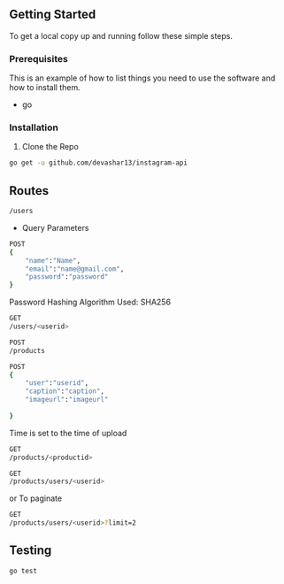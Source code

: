 

<p align="center">
  <!-- <a href="https://github.com/devashar13">
    
  </a> -->

  <h3 align="center">Instagram API</h3>



<!-- GETTING STARTED -->
## Getting Started

To get a local copy up and running follow these simple steps.

### Prerequisites

This is an example of how to list things you need to use the software and how to install them.
* go


### Installation
 
1. Clone the Repo
```sh
go get -u github.com/devashar13/instagram-api
```

## Routes


```sh
/users
```
* Query Parameters
```sh
POST
{
    "name":"Name",
    "email":"name@gmail.com",
    "password":"password"
}
```
Password Hashing Algorithm Used: SHA256

```sh
GET
/users/<userid>
```

```sh
POST
/products
```

```sh
POST
{
    "user":"userid",
    "caption":"caption",
    "imageurl":"imageurl"
    
}
```
Time is set to the time of upload 

```sh
GET
/products/<productid>
```

```sh
GET
/products/users/<userid>
```
or To paginate
```sh
GET
/products/users/<userid>?limit=2
```
##  Testing

```
go test
```
